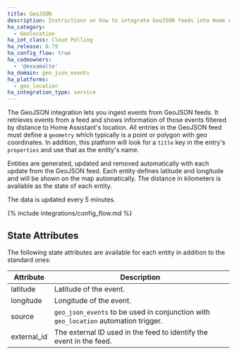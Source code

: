 ```yaml
---
title: GeoJSON
description: Instructions on how to integrate GeoJSON feeds into Home Assistant.
ha_category:
  - Geolocation
ha_iot_class: Cloud Polling
ha_release: 0.79
ha_config_flow: true
ha_codeowners:
  - '@exxamalte'
ha_domain: geo_json_events
ha_platforms:
  - geo_location
ha_integration_type: service
---
```


The GeoJSON integration lets you ingest events from GeoJSON feeds. It retrieves events from a feed and shows information of those events filtered by distance to Home Assistant's location.
All entries in the GeoJSON feed must define a `geometry` which typically is a point or polygon with geo coordinates. In addition, this platform will look for a `title` key in the entry's `properties` and use that as the entity's name.

Entities are generated, updated and removed automatically with each update from the GeoJSON feed. Each entity defines latitude and longitude and will be shown on the map automatically. The distance in kilometers is available as the state of each entity.

The data is updated every 5 minutes.

{% include integrations/config_flow.md %}

## State Attributes

The following state attributes are available for each entity in addition to the standard ones:

| Attribute   | Description                                                                         |
|-------------|-------------------------------------------------------------------------------------|
| latitude    | Latitude of the event.                                                              |
| longitude   | Longitude of the event.                                                             |
| source      | `geo_json_events` to be used in conjunction with `geo_location` automation trigger. |
| external_id | The external ID used in the feed to identify the event in the feed.                 |
